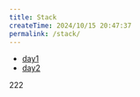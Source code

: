 ```yaml
---
title: Stack
createTime: 2024/10/15 20:47:37
permalink: /stack/
---
```


- [day1](./day1.md)
- [day2](./day2.md)

222
